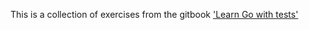 This is a collection of exercises from the gitbook ['Learn Go with tests'](https://quii.gitbook.io/learn-go-with-tests/)